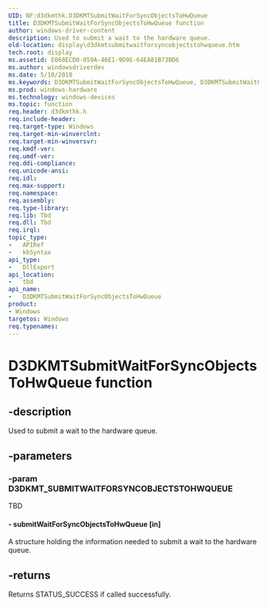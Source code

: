 ```yaml
---
UID: NF:d3dkmthk.D3DKMTSubmitWaitForSyncObjectsToHwQueue
title: D3DKMTSubmitWaitForSyncObjectsToHwQueue function
author: windows-driver-content
description: Used to submit a wait to the hardware queue.
old-location: display\d3dkmtsubmitwaitforsyncobjectstohwqueue.htm
tech.root: display
ms.assetid: E068ECD0-059A-46E1-9D9E-64EA81B73BD6
ms.author: windowsdriverdev
ms.date: 5/10/2018
ms.keywords: D3DKMTSubmitWaitForSyncObjectsToHwQueue, D3DKMTSubmitWaitForSyncObjectsToHwQueue function [Display Devices], d3dkmthk/D3DKMTSubmitWaitForSyncObjectsToHwQueue, display.d3dkmtsubmitwaitforsyncobjectstohwqueue
ms.prod: windows-hardware
ms.technology: windows-devices
ms.topic: function
req.header: d3dkmthk.h
req.include-header: 
req.target-type: Windows
req.target-min-winverclnt: 
req.target-min-winversvr: 
req.kmdf-ver: 
req.umdf-ver: 
req.ddi-compliance: 
req.unicode-ansi: 
req.idl: 
req.max-support: 
req.namespace: 
req.assembly: 
req.type-library: 
req.lib: Tbd
req.dll: Tbd
req.irql: 
topic_type:
-	APIRef
-	kbSyntax
api_type:
-	DllExport
api_location:
-	tbd
api_name:
-	D3DKMTSubmitWaitForSyncObjectsToHwQueue
product:
- Windows
targetos: Windows
req.typenames: 
---
```


# D3DKMTSubmitWaitForSyncObjectsToHwQueue function


## -description


Used to submit a wait to the hardware queue.


## -parameters




### -param D3DKMT_SUBMITWAITFORSYNCOBJECTSTOHWQUEUE

TBD




#### - submitWaitForSyncObjectsToHwQueue [in]

A structure holding the information needed to submit a wait to the hardware queue.


## -returns



Returns STATUS_SUCCESS if called successfully. 




